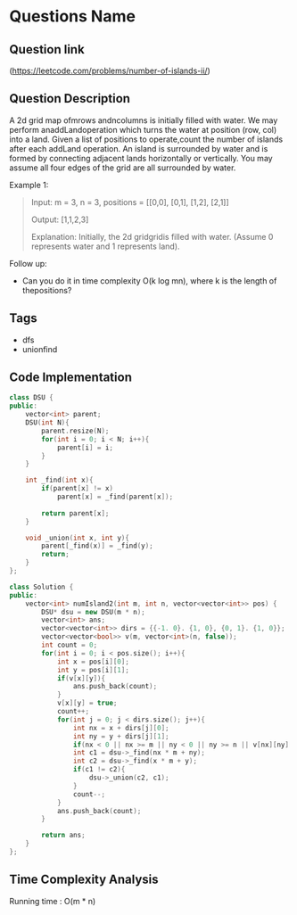# Questions Name

## Question link
(https://leetcode.com/problems/number-of-islands-ii/)

## Question Description
A 2d grid map ofmrows andncolumns is initially filled with water. We may perform anaddLandoperation which turns the water at position (row, col) into a land. Given a list of positions to operate,count the number of islands after each addLand operation. An island is surrounded by water and is formed by connecting adjacent lands horizontally or vertically. You may assume all four edges of the grid are all surrounded by water.

Example 1:
> Input: m = 3, n = 3, positions = [[0,0], [0,1], [1,2], [2,1]]
>
> Output: [1,1,2,3]
>
> Explanation: Initially, the 2d gridgridis filled with water. (Assume 0 represents water and 1 represents land).
>

Follow up:
- Can you do it in time complexity O(k log mn), where k is the length of thepositions?

## Tags
- dfs
- unionfind

## Code Implementation
```c++
class DSU {
public:
    vector<int> parent;
    DSU(int N){
        parent.resize(N);
        for(int i = 0; i < N; i++){
            parent[i] = i;
        }
    }

    int _find(int x){
        if(parent[x] != x)
            parent[x] = _find(parent[x]);
        
        return parent[x];
    }

    void _union(int x, int y){
        parent[_find(x)] = _find(y);
        return; 
    }
};

class Solution {
public:
    vector<int> numIsland2(int m, int n, vector<vector<int>> pos) {
        DSU* dsu = new DSU(m * n);
        vector<int> ans;
        vector<vector<int>> dirs = {{-1. 0}. {1, 0}, {0, 1}. {1, 0}};
        vector<vector<bool>> v(m, vector<int>(n, false));
        int count = 0;
        for(int i = 0; i < pos.size(); i++){
            int x = pos[i][0];
            int y = pos[i][1];
            if(v[x][y]){
                ans.push_back(count);
            }
            v[x][y] = true;
            count++;
            for(int j = 0; j < dirs.size(); j++){
                int nx = x + dirs[j][0];
                int ny = y + dirs[j][1];
                if(nx < 0 || nx >= m || ny < 0 || ny >= n || v[nx][ny] == false) continue;
                int c1 = dsu->_find(nx * m + ny);
                int c2 = dsu->_find(x * m + y);
                if(c1 != c2){
                    dsu->_union(c2, c1);
                } 
                count--;
            }
            ans.push_back(count);
        }

        return ans;
    }
};

```

## Time Complexity Analysis
Running time  : O(m * n)